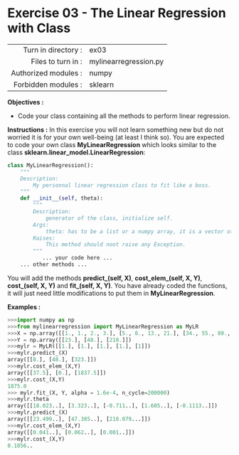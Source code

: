 # Exercise 03 - The Linear Regression with Class

|                         |                     |
| -----------------------:| ------------------  |
|   Turn in directory :   |  ex03               |
|   Files to turn in :    |  mylinearregression.py             |
|   Authorized modules :  |  numpy              |
|   Forbidden modules :   |  sklearn            |

**Objectives :** 
* Code your class containing all the methods to perform linear regression.

**Instructions :**
In this exercise you will not learn something new but do not worried it is for your own well-being (at least I think so).
You are expected to code your own class **MyLinearRegression** which looks similar to the class **sklearn.linear_model.LinearRegression**:
``` python
class MyLinearRegression():
	"""
	Description:
		My personnal linear regression class to fit like a boss.
	"""
	def __init__(self, theta):
		"""
		Description:
			generator of the class, initialize self.
		Args:
			theta: has to be a list or a numpy array, it is a vector of dimension (number of features + 1, 1).
		Raises:
			This method should noot raise any Exception.
		"""
		   ... your code here ...
	... other methods ...
```

You will add the methods **predict_(self, X)**, **cost_elem_(self, X, Y)**, **cost_(self, X, Y)** and **fit_(self, X, Y)**.
You have already coded the functions, it will just need little modifications to put them in **MyLinearRegression**.

**Examples :**
```python
>>>import numpy as np
>>>from mylinearregression import MyLinearRegression as MyLR
>>>X = np.array([[1., 1., 2., 3.], [5., 8., 13., 21.], [34., 55., 89., 144.]])
>>>Y = np.array([[23.], [48.], [218.]])
>>>mylr = MyLR([[1.], [1.], [1.], [1.], [1]])
>>>mylr.predict_(X)
array([[8.], [48.], [323.]])
>>>mylr.cost_elem_(X,Y)
array([[37.5], [0.], [1837.5]])
>>>mylr.cost_(X,Y)
1875.0
>>> mylr.fit_(X, Y, alpha = 1.6e-4, n_cycle=200000)
>>>mylr.theta
array([[18.023..], [3.323..], [-0.711..], [1.605..], [-0.1113..]])
>>>mylr.predict_(X)
array([[23.499..], [47.385..], [218.079...]])
>>>mylr.cost_elem_(X,Y)
array([[0.041..], [0.062..], [0.001..]])
>>>mylr.cost_(X,Y)
0.1056..
```
